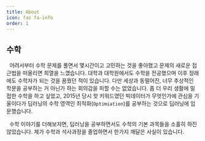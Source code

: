 ```yaml
---
title: About
icon: fas fa-info
order: 1
---
```


## 수학

&nbsp;
어려서부터 수학 문제를 풀면서 몇시간이고 고민하는 것을 좋아했고 문제의 새로운 접근법을 떠올리면 희열을 느꼈습니다.
대학과 대학원에서도 수학을 전공했으며 이후 장래에도 수학자가 되는 것을 꿈꿨던 적이 있습니다.
다만 세상과 동떨어진, 너무 추상적인 학문을 공부하는 거 아닌가 하는 회의감을 피할 수는 없었습니다.
좀 더 우리 생활에 밀접한 수학을 하고 싶었고, 2015년 당시 핫 키워드였던 빅데이터가 무엇인가에 관심을 기울이다가
딥러닝의 수학 영역인 최적화(`Optimiation`)를 공부하는 것으로 딥러닝에 입문했습니다.

&nbsp;
수학 이야기를 더해보자면, 딥러닝을 공부하면서도 수학의 기본 과목들을 소홀히 하진 않았습니다.
제가 수학과 석사과정을 졸업하면서 한가지 깨달은 사실이 있습니다.
>
